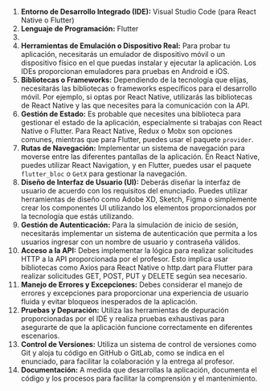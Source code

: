 1. **Entorno de Desarrollo Integrado (IDE):** Visual Studio Code (para React Native o Flutter)
2. **Lenguaje de Programación:** Flutter
3. 
4. **Herramientas de Emulación o Dispositivo Real:** Para probar tu aplicación, necesitarás un emulador de dispositivo móvil o un dispositivo físico en el que puedas instalar y ejecutar la aplicación. Los IDEs proporcionan emuladores para pruebas en Android e iOS.
5. **Bibliotecas o Frameworks:** Dependiendo de la tecnología que elijas, necesitarás las bibliotecas o frameworks específicos para el desarrollo móvil. Por ejemplo, si optas por React Native, utilizarás las bibliotecas de React Native y las que necesites para la comunicación con la API.
6. **Gestión de Estado:** Es probable que necesites una biblioteca para gestionar el estado de la aplicación, especialmente si trabajas con React Native o Flutter. Para React Native, Redux o Mobx son opciones comunes, mientras que para Flutter, puedes usar el paquete `provider`.
7. **Rutas de Navegación:** Implementar un sistema de navegación para moverse entre las diferentes pantallas de la aplicación. En React Native, puedes utilizar React Navigation, y en Flutter, puedes usar el paquete `flutter_bloc` o `GetX` para gestionar la navegación.
8. **Diseño de Interfaz de Usuario (UI):** Deberás diseñar la interfaz de usuario de acuerdo con los requisitos del enunciado. Puedes utilizar herramientas de diseño como Adobe XD, Sketch, Figma o simplemente crear los componentes UI utilizando los elementos proporcionados por la tecnología que estás utilizando.
9. **Gestión de Autenticación:** Para la simulación de inicio de sesión, necesitarás implementar un sistema de autenticación que permita a los usuarios ingresar con un nombre de usuario y contraseña válidos.
10. **Acceso a la API:** Debes implementar la lógica para realizar solicitudes HTTP a la API proporcionada por el profesor. Esto implica usar bibliotecas como Axios para React Native o http.dart para Flutter para realizar solicitudes GET, POST, PUT y DELETE según sea necesario.
11. **Manejo de Errores y Excepciones:** Debes considerar el manejo de errores y excepciones para proporcionar una experiencia de usuario fluida y evitar bloqueos inesperados de la aplicación.
12. **Pruebas y Depuración:** Utiliza las herramientas de depuración proporcionadas por el IDE y realiza pruebas exhaustivas para asegurarte de que la aplicación funcione correctamente en diferentes escenarios.
13. **Control de Versiones:** Utiliza un sistema de control de versiones como Git y aloja tu código en GitHub o GitLab, como se indica en el enunciado, para facilitar la colaboración y la entrega al profesor.
14. **Documentación:** A medida que desarrollas la aplicación, documenta el código y los procesos para facilitar la comprensión y el mantenimiento.
